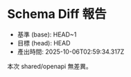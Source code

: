 # Schema Diff 報告

- 基準 (base): HEAD~1
- 目標 (head): HEAD
- 產出時間: 2025-10-06T02:59:34.317Z

本次 shared/openapi 無差異。